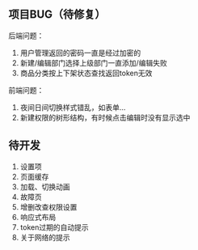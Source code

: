 ## 项目BUG（待修复）
后端问题：
1. 用户管理返回的密码一直是经过加密的
2. 新建/编辑部门选择上级部门一直添加/编辑失败
3. 商品分类按上下架状态查找返回token无效

前端问题：
1. 夜间日间切换样式错乱，如表单...
2. 新建权限的树形结构，有时候点击编辑时没有显示选中


## 待开发
1. 设置项 
2. 页面缓存 
3. 加载、切换动画 
4. 故障页 
5. 增删改查权限设置
6. 响应式布局
7. token过期的自动提示
8. 关于网络的提示